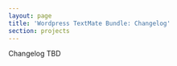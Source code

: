 ```yaml
---
layout: page
title: 'Wordpress TextMate Bundle: Changelog'
section: projects
---
```


Changelog TBD
